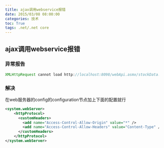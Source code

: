 ```yaml
---
title: ajax调用webservice报错
date: 2015/03/08 08:00:00
categories: 技术
toc: True
tags: .net/.net core
---
```

## ajax调用webservice报错
### 异常报告
```js
XMLHttpRequest cannot load http://localhost:8098/webApi.asmx/stockData. No 'Access-Control-Allow-Origin' header is present on the requested resource. Origin 'http://localhost:26883' is therefore not allowed access.
```

### 解决
在web服务器的config的configuration节点加上下面的配置就行
```xml
<system.webServer>
    <httpProtocol>
      <customHeaders>
        <add name="Access-Control-Allow-Origin" value="*" />
        <add name="Access-Control-Allow-Headers" value="Content-Type" />
      </customHeaders>
    </httpProtocol>
</system.webServer>
```